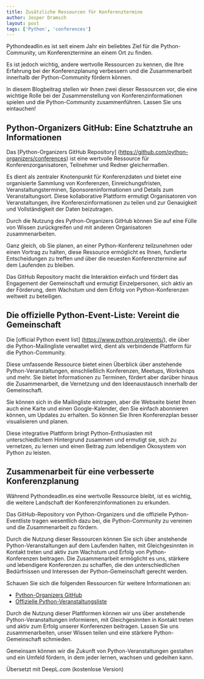 ```yaml
---
title: Zusätzliche Ressourcen für Konferenztermine
author: Jesper Dramsch
layout: post
tags: ['Python', 'conferences']
---
```


Pythondeadlin.es ist seit einem Jahr ein beliebtes Ziel für die Python-Community, um Konferenztermine an einem Ort zu finden.

Es ist jedoch wichtig, andere wertvolle Ressourcen zu kennen, die Ihre Erfahrung bei der Konferenzplanung verbessern und die Zusammenarbeit innerhalb der Python-Community fördern können.

In diesem Blogbeitrag stellen wir Ihnen zwei dieser Ressourcen vor, die eine wichtige Rolle bei der Zusammenstellung von Konferenzinformationen spielen und die Python-Community zusammenführen. Lassen Sie uns eintauchen!

## Python-Organizers GitHub: Eine Schatztruhe an Informationen

Das [Python-Organizers GitHub Repository] (https://github.com/python-organizers/conferences) ist eine wertvolle Ressource für Konferenzorganisatoren, Teilnehmer und Redner gleichermaßen.

Es dient als zentraler Knotenpunkt für Konferenzdaten und bietet eine organisierte Sammlung von Konferenzen, Einreichungsfristen, Veranstaltungsterminen, Sponsoreninformationen und Details zum Veranstaltungsort. Diese kollaborative Plattform ermutigt Organisatoren von Veranstaltungen, ihre Konferenzinformationen zu teilen und zur Genauigkeit und Vollständigkeit der Daten beizutragen.

Durch die Nutzung des Python-Organizers GitHub können Sie auf eine Fülle von Wissen zurückgreifen und mit anderen Organisatoren zusammenarbeiten.

Ganz gleich, ob Sie planen, an einer Python-Konferenz teilzunehmen oder einen Vortrag zu halten, diese Ressource ermöglicht es Ihnen, fundierte Entscheidungen zu treffen und über die neuesten Konferenztermine auf dem Laufenden zu bleiben.

Das GitHub Repository macht die Interaktion einfach und fördert das Engagement der Gemeinschaft und ermutigt Einzelpersonen, sich aktiv an der Förderung, dem Wachstum und dem Erfolg von Python-Konferenzen weltweit zu beteiligen.

## Die offizielle Python-Event-Liste: Vereint die Gemeinschaft

Die [official Python event list] (https://www.python.org/events/), die über die Python-Mailingliste verwaltet wird, dient als verbindende Plattform für die Python-Community.

Diese umfassende Ressource bietet einen Überblick über anstehende Python-Veranstaltungen, einschließlich Konferenzen, Meetups, Workshops und mehr. Sie bietet Informationen zu Terminen, fördert aber darüber hinaus die Zusammenarbeit, die Vernetzung und den Ideenaustausch innerhalb der Gemeinschaft.

Sie können sich in die Mailingliste eintragen, aber die Webseite bietet Ihnen auch eine Karte und einen Google-Kalender, den Sie einfach abonnieren können, um Updates zu erhalten. So können Sie Ihren Konferenzplan besser visualisieren und planen.

Diese integrative Plattform bringt Python-Enthusiasten mit unterschiedlichem Hintergrund zusammen und ermutigt sie, sich zu vernetzen, zu lernen und einen Beitrag zum lebendigen Ökosystem von Python zu leisten.

## Zusammenarbeit für eine verbesserte Konferenzplanung

Während Pythondeadlin.es eine wertvolle Ressource bleibt, ist es wichtig, die weitere Landschaft der Konferenzinformationen zu erkunden.

Das GitHub-Repository von Python-Organizers und die offizielle Python-Eventliste tragen wesentlich dazu bei, die Python-Community zu vereinen und die Zusammenarbeit zu fördern.

Durch die Nutzung dieser Ressourcen können Sie sich über anstehende Python-Veranstaltungen auf dem Laufenden halten, mit Gleichgesinnten in Kontakt treten und aktiv zum Wachstum und Erfolg von Python-Konferenzen beitragen. Die Zusammenarbeit ermöglicht es uns, stärkere und lebendigere Konferenzen zu schaffen, die den unterschiedlichen Bedürfnissen und Interessen der Python-Gemeinschaft gerecht werden.

Schauen Sie sich die folgenden Ressourcen für weitere Informationen an:

-   [Python-Organizers GitHub](https://github.com/python-organizers/conferences)
-   [Offizielle Python-Veranstaltungsliste](https://www.python.org/events/)

Durch die Nutzung dieser Plattformen können wir uns über anstehende Python-Veranstaltungen informieren, mit Gleichgesinnten in Kontakt treten und aktiv zum Erfolg unserer Konferenzen beitragen. Lassen Sie uns zusammenarbeiten, unser Wissen teilen und eine stärkere Python-Gemeinschaft schmieden.

Gemeinsam können wir die Zukunft von Python-Veranstaltungen gestalten und ein Umfeld fördern, in dem jeder lernen, wachsen und gedeihen kann.

Übersetzt mit DeepL.com (kostenlose Version)
